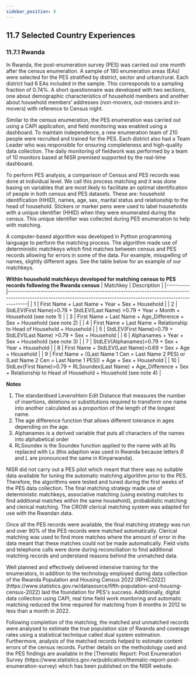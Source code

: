 ```yaml
---
sidebar_position: 8
---
```


## 11.7 Selected Country Experiences

### 11.7.1 Rwanda

<p> In Rwanda, the post-enumeration survey (PES) was carried out one month after the census enumeration. A sample of 180 enumeration areas (EAs) were selected for the PES stratified by district, sector and urban/rural. Each district had 6 EAs included in the sample. This corresponds to a sampling fraction of 0.74%. A short questionnaire was developed with two sections, one about demographic characteristics of household members and another about household members’ addresses (non-movers, out-movers and in-movers) with reference to Census night.</p>

<p>Similar to the census enumeration, the PES enumeration was carried out using a CAPI application, and field monitoring was enabled using a dashboard. To maintain independence, a new enumeration team of 210 people were recruited and trained for the PES. Each district also had a Team Leader who was responsible for ensuring completeness and high-quality data collection. The daily monitoring of fieldwork was performed by a team of 10 monitors based at NISR premised supported by the real-time dashboard.</p>

<p>To perform PES analysis, a comparison of Census and PES records was done at individual level. We call this process matching and it was done basing on variables that are most likely to facilitate an optimal identification of people in both census and PES datasets. These are: household identification (HHID), names, age, sex, marital status and relationship to the head of household. Stickers or marker pens were used to label households with a unique identifier (HHID) when they were enumerated during the census. This unique identifier was collected during PES enumeration to help with matching.</p>

<p>A computer-based algorithm was developed in Python programming language to perform the matching process. The algorithm made use of deterministic matchkeys which find matches between census and PES records allowing for errors in some of the data. For example, misspelling of names, slightly different ages. See the table below for an example of our matchkeys.</p>
  
**Within household matchkeys developed for matching census to PES records following the Rwanda census**
| Matchkey | Description                                                                                                                                                        |
|----------|--------------------------------------------------------------------------------------------------------------------------------------------------------------------|
| 1        | First Name + Last Name + Year + Sex + Household                                                                                                                    |
| 2        | StdLEV(First Name)>0.79 + StdLEV(Last Name) >0.79 + Year + Month + Household (see note 1)                                                                          |
| 3        | First Name + Last Name + Age_Difference + Sex + Household (see note 2)                                                                                             |
| 4        | First Name + Last Name + Relationship to Head of Household + Household                                                                                            |
| 5        | StdLEV(First Name)>0.79 + StdLEV(Last Name) >0.79 + Sex + Household                                                                                                |
| 6        | Alphanames + Year + Sex + Household (see note 3)                                                                                                                   |
| 7        | StdLEV(Alphanames)>0.79 + Sex + Year + Household                                                                                                                   |
| 8        | First Name + StdLEV(Last Name)>0.69 + Sex + Age + Household                                                                                                        |
| 9        | First Name + ((Last Name 1 Cen = Last Name 2 PES) or (Last Name 2 Cen = Last Name 1 PES)) + Age + Sex + Household                                                 |
| 10       | StdLev(First Name)>0.79 + RLSoundex(Last Name) + Age_Difference + Sex + Relationship to Head of Household + Household (see note 4)                                 |


**Notes**
1. The standardised Levenshtein Edit Distance that measures the number of insertions, deletions or substitutions required to transform one name into another calculated as a proportion of the length of the longest name.
2. The age difference function that allows different tolerance in ages depending on the age. 
3. Alphanames is a derived variable that puts all characters of the names into alphabetical order 
4. RLSoundex is the Soundex function applied to the name with all Rs replaced with Ls (this adaption was used in Rwanda because letters *R* and *L* are pronounced the same in Kinyarwanda).

<p>NISR did not carry out a PES pilot which meant that there was no suitable data available for tuning the automatic matching algorithm prior to the PES. Therefore, the algorithms were tested and tuned during the first weeks of the PES data collection. The final matching strategy made use of deterministic matchkeys, associative matching (using existing matches to find additional matches within the same household), probabilistic matching and clerical matching. The CROW clerical matching system was adapted for use with the Rwandan data.</p>

<p>Once all the PES records were available, the final matching strategy was run and over 90% of the PES records were matched automatically. Clerical matching was used to find more matches where the amount of error in the data meant that these matches could not be made automatically. Field visits and telephone calls were done during reconciliation to find additional matching records and understand reasons behind the unmatched data.</p>

<p> Well planned and effectively delivered intensive training for the enumerators, in addition to the technology employed during data collection of the Rwanda Population and Housing Census 2022 [RPHC2022](https://www.statistics.gov.rw/datasource/fifth-population-and-housing-census-2022) laid the foundation for PES's success. Additionally, digital data collection using CAPI, real time field work monitoring and automatic matching reduced the time required for matching from 6 months in 2012 to less than a month in 2022.</p>

<p>Following completion of the matching, the matched and unmatched records were analysed to estimate the true population size of Rwanda and coverage rates using a statistical technique called dual system estimation. Furthermore, analysis of the matched records helped to estimate content errors of the census records.
Further details on the methodology used and the PES findings are available in the [Thematic Report: Post Enumeration Survey (https://www.statistics.gov.rw/publication/thematic-report-post-enumeration-survey) which has been published on the NISR website. </p>

